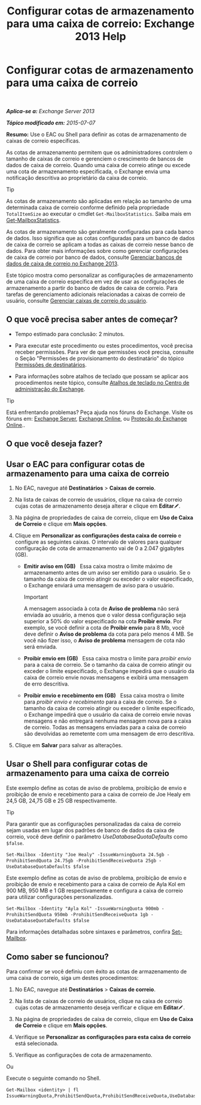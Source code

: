 ﻿---
title: 'Configurar cotas de armazenamento para uma caixa de correio: Exchange 2013 Help'
TOCTitle: Configurar cotas de armazenamento para uma caixa de correio
ms:assetid: 5f5fe292-c80e-4a0b-b3e6-e193ea5171d0
ms:mtpsurl: https://technet.microsoft.com/pt-br/library/Aa998353(v=EXCHG.150)
ms:contentKeyID: 50556198
ms.date: 01/10/2018
mtps_version: v=EXCHG.150
ms.translationtype: HT
---

# Configurar cotas de armazenamento para uma caixa de correio

 

_**Aplica-se a:** Exchange Server 2013_

_**Tópico modificado em:** 2015-07-07_

**Resumo:**  Use o EAC ou Shell para definir as cotas de armazenamento de caixas de correio específicas.

As cotas de armazenamento permitem que os administradores controlem o tamanho de caixas de correio e gerenciem o crescimento de bancos de dados de caixa de correio. Quando uma caixa de correio atinge ou excede uma cota de armazenamento especificada, o Exchange envia uma notificação descritiva ao proprietário da caixa de correio.


> [!TIP]
> As cotas de armazenamento são aplicadas em relação ao tamanho de uma determinada caixa de correio conforme definido pela propriedade <CODE>TotalItemSize</CODE> ao executar o cmdlet <CODE>Get-MailboxStatistics</CODE>. Saiba mais em <A href="https://technet.microsoft.com/pt-br/library/bb124612(v=exchg.150)">Get-MailboxStatistics</A>.



As cotas de armazenamento são geralmente configuradas para cada banco de dados. Isso significa que as cotas configuradas para um banco de dados de caixa de correio se aplicam a todas as caixas de correio nesse banco de dados. Para obter mais informações sobre como gerenciar configurações de caixa de correio por banco de dados, consulte [Gerenciar bancos de dados de caixa de correio no Exchange 2013](manage-mailbox-databases-in-exchange-2013-exchange-2013-help.md).

Este tópico mostra como personalizar as configurações de armazenamento de uma caixa de correio específica em vez de usar as configurações de armazenamento a partir do banco de dados de caixa de correio. Para tarefas de gerenciamento adicionais relacionadas a caixas de correio de usuário, consulte [Gerenciar caixas de correio do usuário](manage-user-mailboxes-exchange-2013-help.md).

## O que você precisa saber antes de começar?

  - Tempo estimado para conclusão: 2 minutos.

  - Para executar este procedimento ou estes procedimentos, você precisa receber permissões. Para ver de que permissões você precisa, consulte o Seção "Permissões de provisionamento do destinatário" do tópico [Permissões de destinatários](recipients-permissions-exchange-2013-help.md).

  - Para informações sobre atalhos de teclado que possam se aplicar aos procedimentos neste tópico, consulte [Atalhos de teclado no Centro de administração do Exchange](keyboard-shortcuts-in-the-exchange-admin-center-exchange-online-protection-help.md).


> [!TIP]
> Está enfrentando problemas? Peça ajuda nos fóruns do Exchange. Visite os fóruns em: <A href="https://go.microsoft.com/fwlink/p/?linkid=60612">Exchange Server</A>, <A href="https://go.microsoft.com/fwlink/p/?linkid=267542">Exchange Online</A>, ou <A href="https://go.microsoft.com/fwlink/p/?linkid=285351">Proteção do Exchange Online</A>..



## O que você deseja fazer?

## Usar o EAC para configurar cotas de armazenamento para uma caixa de correio

1.  No EAC, navegue até **Destinatários** \> **Caixas de correio**.

2.  Na lista de caixas de correio de usuários, clique na caixa de correio cujas cotas de armazenamento deseja alterar e clique em **Editar**![Ícone de edição](images/JJ218640.6f53ccb2-1f13-4c02-bea0-30690e6ea71d(EXCHG.150).gif "Ícone de edição").

3.  Na página de propriedades de caixa de correio, clique em **Uso de Caixa de Correio** e clique em **Mais opções**.

4.  Clique em **Personalizar as configurações desta caixa de correio** e configure as seguintes caixas. O intervalo de valores para qualquer configuração de cota de armazenamento vai de 0 a 2.047 gigabytes (GB).
    
      - **Emitir aviso em (GB)**   Essa caixa mostra o limite máximo de armazenamento antes de um aviso ser emitido para o usuário. Se o tamanho da caixa de correio atingir ou exceder o valor especificado, o Exchange enviará uma mensagem de aviso para o usuário.
        

        > [!IMPORTANT]
        > A mensagem associada à cota de <STRONG>Aviso de problema</STRONG> não será enviada ao usuário, a menos que o valor dessa configuração seja superior a 50% do valor especificado na cota <STRONG>Proibir envio</STRONG>. Por exemplo, se você definir a cota de <STRONG>Proibir envio</STRONG> para 8 Mb, você deve definir o <STRONG>Aviso de problema</STRONG> da cota para pelo menos 4 MB. Se você não fizer isso, o <STRONG>Aviso de problema</STRONG> mensagem de cota não será enviada.

    
      - **Proibir envio em (GB)**   Essa caixa mostra o limite para *proibir envio* para a caixa de correio. Se o tamanho da caixa de correio atingir ou exceder o limite especificado, o Exchange impedirá que o usuário da caixa de correio envie novas mensagens e exibirá uma mensagem de erro descritiva.
    
      - **Proibir envio e recebimento em (GB)**   Essa caixa mostra o limite para *proibir envio e recebimento* para a caixa de correio. Se o tamanho da caixa de correio atingir ou exceder o limite especificado, o Exchange impedirá que o usuário da caixa de correio envie novas mensagens e não entregará nenhuma mensagem nova para a caixa de correio. Todas as mensagens enviadas para a caixa de correio são devolvidas ao remetente com uma mensagem de erro descritiva.

5.  Clique em **Salvar** para salvar as alterações.

## Usar o Shell para configurar cotas de armazenamento para uma caixa de correio

Este exemplo define as cotas de aviso de problema, proibição de envio e proibição de envio e recebimento para a caixa de correio de Joe Healy em 24,5 GB, 24,75 GB e 25 GB respectivamente.


> [!TIP]
> Para garantir que as configurações personalizadas da caixa de correio sejam usadas em lugar dos padrões de banco de dados da caixa de correio, você deve definir o parâmetro <EM>UseDatabaseQuotaDefaults</EM> como <CODE>$false</CODE>.



    Set-Mailbox -Identity "Joe Healy" -IssueWarningQuota 24.5gb -ProhibitSendQuota 24.75gb -ProhibitSendReceiveQuota 25gb -UseDatabaseQuotaDefaults $false

Este exemplo define as cotas de aviso de problema, proibição de envio e proibição de envio e recebimento para a caixa de correio de Ayla Kol em 900 MB, 950 MB e 1 GB respectivamente e configura a caixa de correio para utilizar configurações personalizadas.

    Set-Mailbox -Identity "Ayla Kol" -IssueWarningQuota 900mb -ProhibitSendQuota 950mb -ProhibitSendReceiveQuota 1gb -UseDatabaseQuotaDefaults $false

Para informações detalhadas sobre sintaxes e parâmetros, confira [Set-Mailbox](https://technet.microsoft.com/pt-br/library/bb123981\(v=exchg.150\)).

## Como saber se funcionou?

Para confirmar se você definiu com êxito as cotas de armazenamento de uma caixa de correio, siga um destes procedimentos:

1.  No EAC, navegue até **Destinatários** \> **Caixas de correio**.

2.  Na lista de caixas de correio de usuários, clique na caixa de correio cujas cotas de armazenamento deseja verificar e clique em **Editar**![Ícone de edição](images/JJ218640.6f53ccb2-1f13-4c02-bea0-30690e6ea71d(EXCHG.150).gif "Ícone de edição").

3.  Na página de propriedades de caixa de correio, clique em **Uso de Caixa de Correio** e clique em **Mais opções**.

4.  Verifique se **Personalizar as configurações para esta caixa de correio** está selecionada.

5.  Verifique as configurações de cota de armazenamento.

Ou

Execute o seguinte comando no Shell.

    Get-Mailbox <identity> | fl IssueWarningQuota,ProhibitSendQuota,ProhibitSendReceiveQuota,UseDatabaseQuotaDefaults

